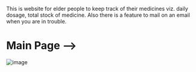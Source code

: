 This is website for elder people to keep track of their medicines viz. daily dosage, total stock of medicine.
Also there is a feature to mail on an email when you are in trouble.


# Main Page -->
![image](https://user-images.githubusercontent.com/57427399/206902133-86734d02-8d29-4aff-a507-6cad3c988705.png)

